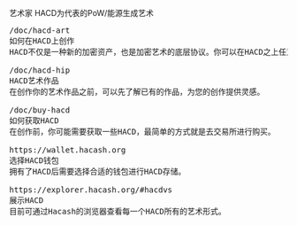 艺术家
HACD为代表的PoW/能源生成艺术



<pre class="nav">
/doc/hacd-art
如何在HACD上创作
HACD不仅是一种新的加密资产，也是加密艺术的底层协议。你可以在HACD之上任意创作你的艺术作品。

/doc/hacd-hip
HACD艺术作品
在创作你的艺术作品之前，可以先了解已有的作品，为您的创作提供灵感。

/doc/buy-hacd
如何获取HACD
在创作前，你可能需要获取一些HACD，最简单的方式就是去交易所进行购买。

https://wallet.hacash.org
选择HACD钱包
拥有了HACD后需要选择合适的钱包进行HACD存储。

https://explorer.hacash.org/#hacdvs
展示HACD
目前可通过Hacash的浏览器查看每一个HACD所有的艺术形式。 
  
</pre>
